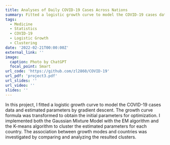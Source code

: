 ```yaml
---
title: Analyses of Daily COVID-19 Cases Across Nations
summary: Fitted a logistic growth curve to model the COVID-19 cases data and implemented clustering algorithms to investigate the association between growth modes and countries.
tags:
  - Medicine
  - Statistics
  - COVID-19
  - Logistic Growth
  - Clustering
date: '2022-02-21T00:00:00Z'
external_link: ''
image:
  caption: Photo by ChatGPT
  focal_point: Smart
url_code: 'https://github.com/zl2860/COVID-19'
url_pdf: 'project3.pdf'
url_slides: ''
url_video: ''
slides: ''
---
```


In this project, I fitted a logistic growth curve to model the COVID-19 cases data and estimated parameters by gradient descent. The growth curve formula was transformed to obtain the initial parameters for optimization. I implemented both the Gaussian Mixture Model with the EM algorithm and the K-means algorithm to cluster the estimated parameters for each country. The association between growth modes and countries was investigated by comparing and analyzing the resulted clusters.
